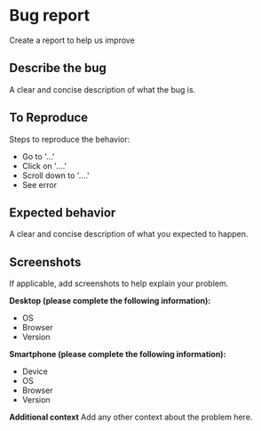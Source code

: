 # Bug report
Create a report to help us improve

## Describe the bug

A clear and concise description of what the bug is.

## To Reproduce

Steps to reproduce the behavior:

- Go to '...'
- Click on '....'
- Scroll down to '....'
- See error

## Expected behavior

A clear and concise description of what you expected to happen.

## Screenshots

If applicable, add screenshots to help explain your problem.

**Desktop (please complete the following information):**
- OS
- Browser
- Version

**Smartphone (please complete the following information):**
- Device
- OS
- Browser
- Version

**Additional context**
Add any other context about the problem here.
